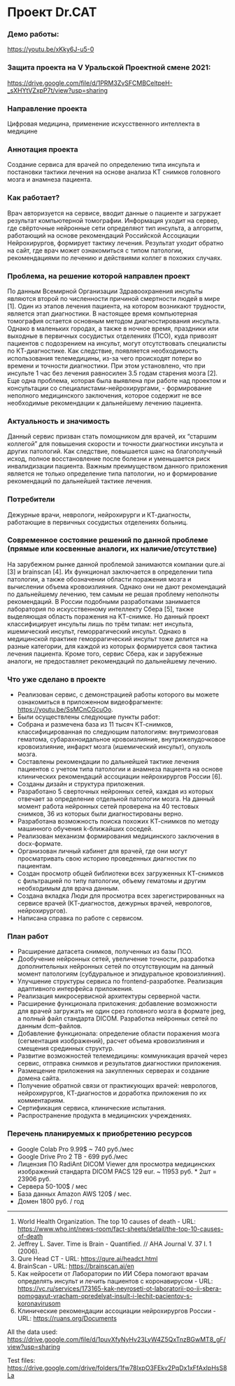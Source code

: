 # Проект Dr.CAT

### Демо работы:
https://youtu.be/xKky6J-u5-0

### Защита проекта на V Уральской Проектной смене 2021:
https://drive.google.com/file/d/1PRM3ZvSFCMBCeltpeH-_sXHYtVZxpP7t/view?usp=sharing

### Направление проекта
Цифровая медицина, применение искусственного интеллекта в медицине

### Аннотация проекта
Создание сервиса для врачей по определению типа инсульта и постановки тактики лечения на основе анализа КТ снимков головного мозга и анамнеза пациента.

### Как работает?
Врач авторизуется на сервисе, вводит данные о пациенте и загружает результат компьютерной томографии. Информация уходит на сервер, где свёрточные нейронные сети определяют тип инсульта, а алгоритм, работающий на основе рекомендаций Российской Ассоциации Нейрохирургов, формирует тактику лечения. Результат уходит обратно на сайт, где врач может ознакомиться с типом патологии, рекомендациями по лечению и действиями коллег в похожих случаях.

### Проблема, на решение которой направлен проект
По данным Всемирной Организации Здравоохранения инсульты являются второй по численности причиной смертности людей в мире [1]. Один из этапов лечения пациента, на котором возникают трудности, является этап диагностики. В настоящее время компьютерная томография остается основным методом диагностирования инсульта. Однако в маленьких городах, а также в ночное время, праздники или выходные в первичных сосудистых отделениях (ПСО), куда привозят пациентов с подозрением на инсульт, могут отсутствовать специалисты по КТ-диагностике. Как следствие, появляется необходимость использования телемедицины, из-за чего происходят потери во времени и точности диагностики. При этом установлено, что при инсульте 1 час без лечения равносилен 3.5 годам старения мозга [2].
Еще одна проблема, которая была выявлена при работе над проектом и консультации со специалистами-нейрохирургами, - формирование неполного медицинского заключения, которое содержит не все необходимые рекомендации к дальнейшему лечению пациента.

### Актуальность и значимость
Данный сервис призван стать помощником для врачей, их “старшим коллегой” для повышения скорости и точности диагностики инсульта и других патологий. Как следствие, повышается шанс на благополучный исход, полное восстановление после болезни и уменьшается риск инвалидизации пациента. Важным преимуществом данного приложения является не только определение типа патологии, но и формирование рекомендаций по дальнейшей тактике лечения.

### Потребители
Дежурные врачи, неврологи, нейрохирурги и КТ-диагносты, работающие в первичных сосудистых отделениях больниц.

### Современное состояние решений по данной проблеме (прямые или косвенные аналоги, их наличие/отсутствие)
На зарубежном рынке данной проблемой занимаются компании qure.ai [3] и brainscan [4]. Их функционал заключается в определении типа патологии, а также обозначении области поражения мозга и вычислении объема кровоизлияния. Однако они не дают рекомендаций по дальнейшему лечению, тем самым не решая проблему неполноты рекомендаций. 
В России подобными разработками занимается лаборатория по искусственному интеллекту Сбера [5], также выделяющая область поражения на КТ-снимке. Но данный проект классифицирует инсульты лишь по трём типам: нет инсульта, ишемический инсульт,  геморрагический инсульт. Однако в медицинской практике геморрагический инсульт тоже делится на разные категории, для каждой из которых формируется своя тактика лечения пациента. Кроме того, сервис Сбера, как и зарубежные аналоги, не предоставляет рекомендаций по дальнейшему лечению.

### Что уже сделано в проекте
- Реализован сервис, с демонстрацией работы которого вы можете ознакомиться в приложенном видеофрагменте: https://youtu.be/SsMCnCGcuOo. 
- Были осуществлены следующие пункты работ:
- Собрана и размечена база из 11 тысяч КТ-снимков, классифицированная по следующим патологиям: внутримозговая гематома, субарахноидальное кровоизлияние, внутрижелудочковое кровоизлияние, инфаркт мозга (ишемический инсульт), опухоль мозга.
- Составлены рекомендации по дальнейшей тактике лечения пациентов с учетом типа патологии и анамнеза пациента на основе клинических рекомендаций ассоциации нейрохирургов России [6].
- Созданы дизайн и структура приложения.
- Разработано 5 сверточных нейронных сетей, каждая из которых отвечает за определение отдельной патологии мозга. На данный момент работа нейронных сетей проверена на 40 тестовых снимков, 36 из которых были диагностированы верно.
- Разработана возможность поиска похожих КТ-снимков по методу машинного обучения k-ближайших соседей.
- Реализован механизм формирования медицинского заключения в docx-формате.
- Организован личный кабинет для врачей, где они могут просматривать свою историю проведенных диагностик по пациентам.
- Создан просмотр общей библиотеки всех загруженных КТ-снимков с фильтрацией по типу патологии, объему гематомы и другим необходимым для врача данным.
- Создана вкладка Люди для просмотра всех зарегистрированных на сервисе врачей (КТ-диагностов, дежурных врачей, неврологов, нейрохирургов).
- Написана справка по работе с сервисом.

### План работ
- Расширение датасета снимков, полученных из базы ПСО.
- Дообучение нейронных сетей, увеличение точности, разработка дополнительных нейронных сетей по отсутствующим на данный момент патологиям (субдуральное и эпидуральное кровоизлияния).
- Улучшение структуры сервиса по frontend-разработке. Реализация адаптивного интерфейса приложения.
- Реализация микросервисной архитектуры серверной части.
- Расширение функционала приложения: добавление возможности для врачей загружать не один срез головного мозга в формате jpeg, а полный файл стандарта DICOM. Разработка нейронных сетей по данным dcm-файлов.
- Добавление функционала: определение области поражения мозга (сегментация изображений), расчет объема кровоизлияния и смещения срединных структур.
- Развитие возможностей телемедицины: коммуникация врачей через сервис, отправка снимков и результатов диагностики приложения.
- Размещение приложения на закупленных серверах и создание домена сайта.
- Получение обратной связи от практикующих врачей: неврологов, нейрохирургов, КТ-диагностов и доработка приложения по их комментариям.
- Сертификация сервиса, клинические испытания.
- Распространение продукта в медицинских учреждениях.


### Перечень планируемых к приобретению ресурсов
- Google Colab Pro 9.99$ ~ 740 руб./мес
- Google Drive Pro 2 TB - 699 руб./мес
- Лицензия ПО RadiAnt DICOM Viewer для просмотра медицинских изображений стандарта DICOM PACS 129 eur. ~ 11953 руб. * 2шт = 23906 руб.
- Сервера 50-100$ / мес
- База данных Amazon AWS 120$ / мес.
- Домен 1800 руб. / год

____

1. World Health Organization. The top 10 causes of death - URL: https://www.who.int/news-room/fact-sheets/detail/the-top-10-causes-of-death
2. Jeffrey L. Saver. Time is Brain - Quantified. // AHA Journal V. 37 I. 1 (2006).
3. Qure Head CT - URL: https://qure.ai/headct.html
4. BrainScan - URL: https://brainscan.ai/en
5. Как нейросети от Лаборатории по ИИ Сбера помогают врачам определять инсульт и лечить пациентов с коронавирусом - URL: https://vc.ru/services/173165-kak-neyroseti-ot-laboratorii-po-ii-sbera-pomogayut-vracham-opredelyat-insult-i-lechit-pacientov-s-koronavirusom
6. Клинические рекомендации ассоциации нейрохирургов России - URL: https://ruans.org/Documents 


All the data used:
https://drive.google.com/file/d/1puvXfyNyHv23LyW4Z5QxTnzBGwMT8_gF/view?usp=sharing

Test files:
https://drive.google.com/drive/folders/1fw78lxpO3FEkv2PqDx1xFfAxIpHsS8La
 
